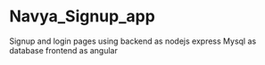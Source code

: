 # Navya_Signup_app
Signup and login pages using backend as nodejs express Mysql as database frontend as angular
